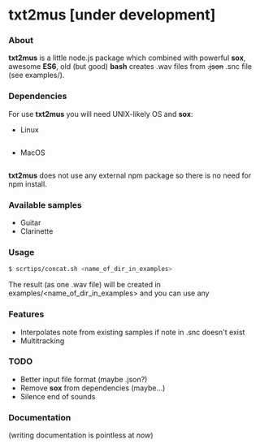 # txt2mus [under development]

### About
**txt2mus** is a little node.js package which combined with powerful **sox**, awesome **ES6**, old (but good) **bash** creates .wav files from <del>.json</del> .snc file (see examples/).
### Dependencies
For use **txt2mus** you will need UNIX-likely OS and **sox**:
- Linux &nbsp;&nbsp;&nbsp;&nbsp;&nbsp;&nbsp;&nbsp;
   ```$ apt-get install sox
   ```
- MacOS &nbsp;&nbsp;&nbsp;&nbsp;
```$ brew install sox
```


**txt2mus** does not use any external npm package so there is no need for npm install.  

### Available samples
- Guitar  
- Clarinette

### Usage
```bash
$ scrtips/concat.sh <name_of_dir_in_examples>
```
The result (as one .wav file) will be created in examples/<name_of_dir_in_examples> and you can use any

### Features
- Interpolates note from existing samples if note in .snc doesn't exist
- Multitracking

### TODO
- Better input file format (maybe .json?)  
- Remove **sox** from dependencies (maybe...)
- Silence end of sounds
### Documentation
(writing documentation is pointless at *now*)
